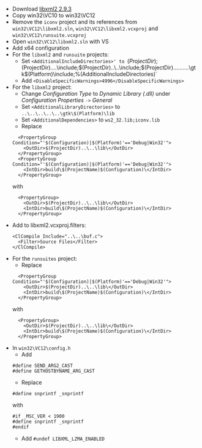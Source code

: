 * Download [libxml2 2.9.3](ftp://xmlsoft.org/libxml2/libxml2-2.9.3.tar.gz)
* Copy win32\VC10 to win32\VC12
* Remove the `iconv` project and its references from `win32\VC12\libxml2.sln`, `win32\VC12\libxml2.vcxproj` and `win32\VC12\runsuite.vcxproj`
* Open `win32\VC12\libxml2.sln` with VS
* Add x64 configuration
* For the `libxml2` and `runsuite` projects:
	* Set `<AdditionalIncludeDirectories>' to `$(ProjectDir);$(ProjectDir)..\..\include;$(ProjectDir)..\..\include;$(ProjectDir)..\..\..\..\..\gtk\$(Platform)\include;%(AdditionalIncludeDirectories)`
	* Add `<DisableSpecificWarnings>4996</DisableSpecificWarnings>`
* For the `libxml2` project:
	* Change _Configuration Type_ to _Dynamic Library (.dll)_ under _Configuration Properties_ `->` _General_
	* Set `<AdditionalLibraryDirectories>` to `..\..\..\..\..\gtk\$(Platform)\lib`
	* Set `<AdditionalDependencies>` to `ws2_32.lib;iconv.lib`
	* Replace
	```
	  <PropertyGroup Condition="'$(Configuration)|$(Platform)'=='Debug|Win32'">
		<OutDir>$(ProjectDir)..\..\lib\</OutDir>
	  </PropertyGroup>
	  <PropertyGroup Condition="'$(Configuration)|$(Platform)'=='Debug|Win32'">
		<IntDir>build\$(ProjectName)$(Configuration)\</IntDir>
	  </PropertyGroup>
	```
	with
	```
	  <PropertyGroup>
		<OutDir>$(ProjectDir)..\..\lib\</OutDir>
		<IntDir>build\$(ProjectName)$(Configuration)\</IntDir>
	  </PropertyGroup>
	```
* Add to libxml2.vcxproj.filters:
	```
	<ClCompile Include="..\..\buf.c">
	  <Filter>Source Files</Filter>
	</ClCompile>
	```
* For the `runsuites` project:
	* Replace
	```
	  <PropertyGroup Condition="'$(Configuration)|$(Platform)'=='Debug|Win32'">
		<OutDir>$(ProjectDir)..\..\lib\</OutDir>
		<IntDir>build\$(ProjectName)$(Configuration)\</IntDir>
	  </PropertyGroup>
	```
	with
	```
	  <PropertyGroup>
		<OutDir>$(ProjectDir)..\..\lib\</OutDir>
		<IntDir>build\$(ProjectName)$(Configuration)\</IntDir>
	  </PropertyGroup>
	```
* In `win32\VC12\config.h`
	* Add
	```
	#define SEND_ARG2_CAST
	#define GETHOSTBYNAME_ARG_CAST
	```
	* Replace
	```
	#define snprintf _snprintf
	```
	with
	```
	#if _MSC_VER < 1900
	#define snprintf _snprintf
	#endif
	```
	* Add `#undef LIBXML_LZMA_ENABLED`
